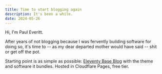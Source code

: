 ```yaml
---
title: Time to start blogging again
description: It's been a while.
date: 2024-05-26
---
```


Hi, I'm Paul Everitt.

After years of not blogging because I was fervently building software for
doing so, it's time to -- as my dear departed mother would have said -- shit
or get off the pot.

Starting point is as simple as possible: [Eleventy Base Blog](https://github.com/11ty/eleventy-base-blog)
with the theme and software it bundles. Hosted in Cloudflare Pages, free tier.

